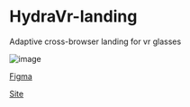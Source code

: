 # HydraVr-landing

Adaptive cross-browser landing for vr glasses

![image](https://github.com/OtlichnikSasha/Hydra-landing/assets/71177045/403104cc-175c-4d29-971d-4ead5ba55073)

<a href="https://www.figma.com/file/aXYPJAbtX9pdyDXsyJZDt6/Hydra-Landing-Page-(Community)?node-id=16%3A42&mode=dev" target="_blank" rel="noreferrer noopener">Figma</a>


<a href="https://otlichniksasha.github.io/Hydra-landing/" target="_blank" rel="noreferrer noopener">Site</a>
